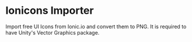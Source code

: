 # Ionicons Importer
Import free UI Icons from Ionic.io and convert them to PNG. It is required to have Unity's Vector Graphics package.
